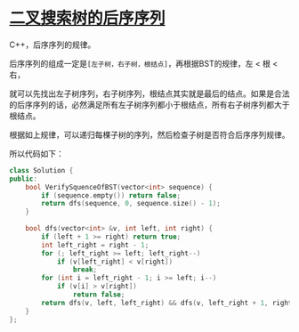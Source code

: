 # [二叉搜索树的后序序列](https://www.nowcoder.com/practice/a861533d45854474ac791d90e447bafd?tpId=13&tqId=11176&rp=2&ru=/ta/coding-interviews&qru=/ta/coding-interviews/question-ranking )

C++，后序序列的规律。

后序序列的组成一定是`[左子树，右子树，根结点]`，再根据BST的规律，左 < 根 < 右，

就可以先找出左子树序列，右子树序列，根结点其实就是最后的结点。如果是合法的后序序列的话，必然满足所有左子树序列都小于根结点，所有右子树序列都大于根结点。

根据如上规律，可以递归每棵子树的序列，然后检查子树是否符合后序序列规律。

所以代码如下：

```cpp
class Solution {
public:
    bool VerifySquenceOfBST(vector<int> sequence) {
        if (sequence.empty()) return false;
        return dfs(sequence, 0, sequence.size() - 1);
    }
    
    bool dfs(vector<int> &v, int left, int right) {
        if (left + 1 >= right) return true;
        int left_right = right - 1;
        for (; left_right >= left; left_right--) 
            if (v[left_right] < v[right])
                break;
        for (int i = left_right - 1; i >= left; i--) 
            if (v[i] > v[right])
                return false;
        return dfs(v, left, left_right) && dfs(v, left_right + 1, right - 1);
    }
};
```

